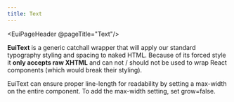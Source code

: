 ```yaml
---
title: Text
---
```


<EuiPageHeader @pageTitle="Text"/>

<EuiText>
  <p>
<strong>EuiText</strong> is a generic catchall wrapper that will apply our standard typography styling and spacing to naked HTML. Because of its forced style it <strong>only accepts raw XHTML</strong> and can not / should not be used to wrap React components (which would break their styling).

EuiText can ensure proper line-length for readability by setting a <EuiCode>max-width</EuiCode> on the entire component. To add the max-width setting, set <EuiCode>grow=false</EuiCode>.

  </p>
</EuiText>

<EuiHorizontalRule />
